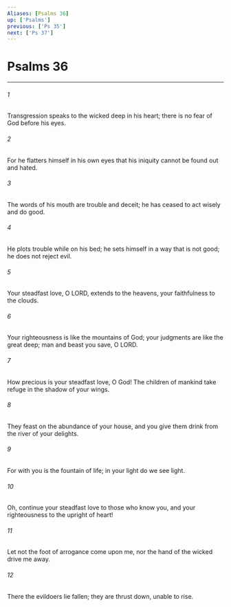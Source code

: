 ```yaml
---
Aliases: [Psalms 36]
up: ['Psalms']
previous: ['Ps 35']
next: ['Ps 37']
---
```

# Psalms 36
***



###### 1 
Transgression speaks to the wicked deep in his heart; there is no fear of God before his eyes. 

###### 2 
For he flatters himself in his own eyes that his iniquity cannot be found out and hated. 

###### 3 
The words of his mouth are trouble and deceit; he has ceased to act wisely and do good. 

###### 4 
He plots trouble while on his bed; he sets himself in a way that is not good; he does not reject evil. 

###### 5 
Your steadfast love, O LORD, extends to the heavens, your faithfulness to the clouds. 

###### 6 
Your righteousness is like the mountains of God; your judgments are like the great deep; man and beast you save, O LORD. 

###### 7 
How precious is your steadfast love, O God! The children of mankind take refuge in the shadow of your wings. 

###### 8 
They feast on the abundance of your house, and you give them drink from the river of your delights. 

###### 9 
For with you is the fountain of life; in your light do we see light. 

###### 10 
Oh, continue your steadfast love to those who know you, and your righteousness to the upright of heart! 

###### 11 
Let not the foot of arrogance come upon me, nor the hand of the wicked drive me away. 

###### 12 
There the evildoers lie fallen; they are thrust down, unable to rise.
